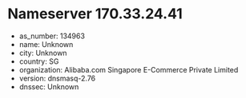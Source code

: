 # Nameserver 170.33.24.41

* as_number: 134963
* name: Unknown
* city: Unknown
* country: SG
* organization: Alibaba.com Singapore E-Commerce Private Limited
* version: dnsmasq-2.76
* dnssec: Unknown
